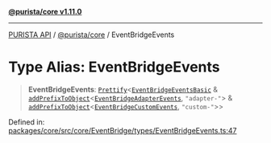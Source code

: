 [**@purista/core v1.11.0**](../README.md)

***

[PURISTA API](../../../packages.md) / [@purista/core](../README.md) / EventBridgeEvents

# Type Alias: EventBridgeEvents

> **EventBridgeEvents**: [`Prettify`](Prettify.md)\<[`EventBridgeEventsBasic`](EventBridgeEventsBasic.md) & [`addPrefixToObject`](addPrefixToObject.md)\<[`EventBridgeAdapterEvents`](EventBridgeAdapterEvents.md), `"adapter-"`\> & [`addPrefixToObject`](addPrefixToObject.md)\<[`EventBridgeCustomEvents`](EventBridgeCustomEvents.md), `"custom-"`\>\>

Defined in: [packages/core/src/core/EventBridge/types/EventBridgeEvents.ts:47](https://github.com/puristajs/purista/blob/master/packages/core/src/core/EventBridge/types/EventBridgeEvents.ts#L47)

